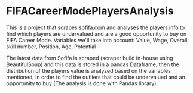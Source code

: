 # FIFACareerModePlayersAnalysis
This is a project that scrapes sofifa.com and analyses the players info to find which players are undervalued and are a good opportunity to buy on FIFA Career Mode.
Variables we'll take into account:
Value,
Wage,
Overall skill number,
Position,
Age,
Potential

The latest data from Sofifa is scraped (scraper build in-house using BeautifulSoup) and this data is stored in a pandas Dataframe, then the distribution of the players value is analyzed based on the variables mentioned, in order to find the outliers that could be undervalued and an opportunity to buy (The analysis is done with Pandas library). 

